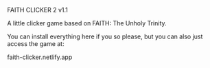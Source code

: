 FAITH CLICKER 2 v1.1

A little clicker game based on FAITH: The Unholy Trinity. 

You can install everything here if you so please, but you can also just access the game at:

faith-clicker.netlify.app
